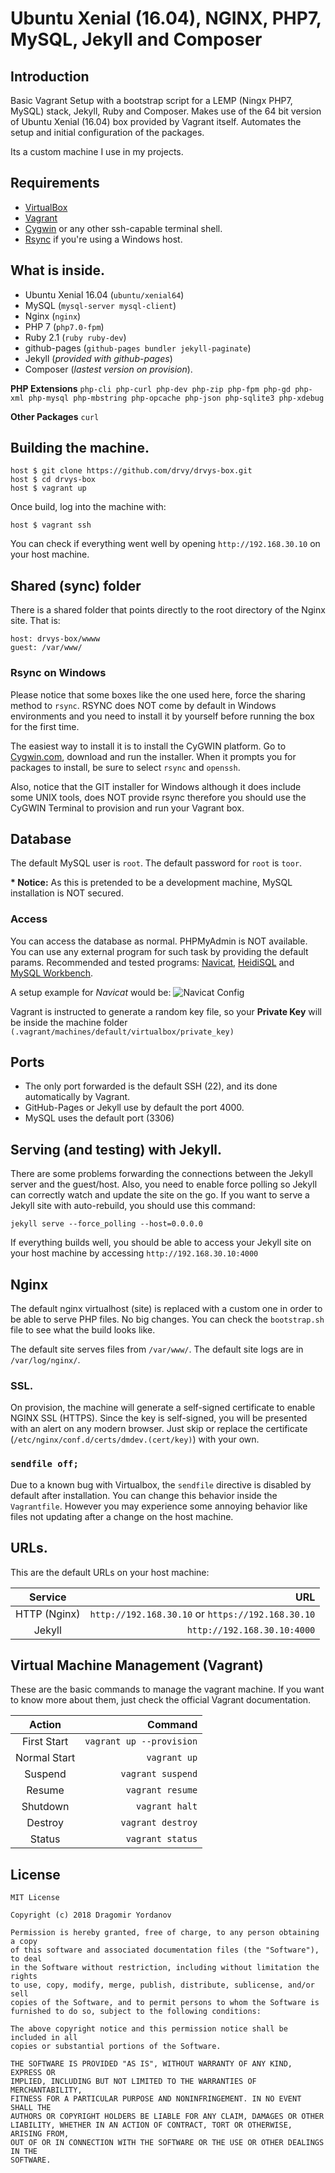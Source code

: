 # Ubuntu Xenial (16.04), NGINX, PHP7, MySQL, Jekyll and Composer

## Introduction
Basic Vagrant Setup with a bootstrap script for a LEMP (Ningx PHP7, MySQL) stack, Jekyll, Ruby and Composer. Makes use of the 64 bit version of Ubuntu Xenial (16.04) box provided by Vagrant itself. Automates the setup and initial configuration of the packages.

Its a custom machine I use in my projects.

## Requirements
* [VirtualBox](https://www.virtualbox.org)
* [Vagrant](http://vagrantup.com)
* [Cygwin](https://www.cygwin.com/) or any other ssh-capable terminal shell.
* [Rsync](https://es.wikipedia.org/wiki/Rsync) if you're using a Windows host.

## What is inside.
* Ubuntu Xenial 16.04 (`ubuntu/xenial64`)
* MySQL (`mysql-server mysql-client`)
* Nginx (`nginx`)
* PHP 7 (`php7.0-fpm`)
* Ruby 2.1 (`ruby ruby-dev`)
* github-pages (`github-pages bundler jekyll-paginate`)
* Jekyll (_provided with github-pages_)
* Composer (_lastest version on provision_).

__PHP Extensions__
`php-cli php-curl php-dev php-zip php-fpm php-gd php-xml php-mysql php-mbstring php-opcache php-json php-sqlite3 php-xdebug`

__Other Packages__
`curl`

## Building the machine.
    host $ git clone https://github.com/drvy/drvys-box.git
    host $ cd drvys-box
    host $ vagrant up

Once build, log into the machine with:

    host $ vagrant ssh

You can check if everything went well by opening `http://192.168.30.10` on your host machine.

## Shared (sync) folder
There is a shared folder that points directly to the root directory of the  Nginx site. That is:

    host: drvys-box/wwww
    guest: /var/www/

### Rsync on Windows

Please notice that some boxes like the one used here, force the sharing method to `rsync`. RSYNC does NOT come by default in Windows environments and you need to install it by yourself before running the box for the first time.

The easiest way to install it is to install the CyGWIN platform. Go to [Cygwin.com](https://www.cygwin.com/), download and run the installer. When it prompts you for packages to install, be sure to select `rsync` and `openssh`.

Also, notice that the GIT installer for Windows although it does include some UNIX tools, does NOT provide rsync therefore you should use the CyGWIN Terminal to provision and run your Vagrant box.

## Database
The default MySQL user is `root`. The default password for `root` is `toor`.

__* Notice:__ As this is pretended to be a development machine, MySQL installation is NOT secured.

### Access
You can access the database as normal. PHPMyAdmin is NOT available. You can use any external program for such task by providing the default params. Recommended and tested programs: [Navicat](https://www.navicat.com/), [HeidiSQL](https://www.heidisql.com/) and [MySQL Workbench](https://www.mysql.com/products/workbench/).

A setup example for _Navicat_ would be:
![Navicat Config](https://i.imgur.com/QuVmJoQ.gifv)

Vagrant is instructed to generate a random key file, so your __Private Key__ will be inside the machine folder `(.vagrant/machines/default/virtualbox/private_key)`

## Ports
- The only port forwarded is the default SSH (22), and its done automatically by Vagrant.
- GitHub-Pages or Jekyll use by default the port 4000.
- MySQL uses the default port (3306)

## Serving (and testing) with Jekyll.
There are some problems forwarding the connections between the Jekyll server  and the guest/host. Also, you need to enable force polling so Jekyll can  correctly watch and update the site on the go. If you want to serve a Jekyll site with auto-rebuild, you should use this command:

    jekyll serve --force_polling --host=0.0.0.0

If everything builds well, you should be able to access your Jekyll site on your host machine by accessing `http://192.168.30.10:4000`

## Nginx
The default nginx virtualhost (site) is replaced with a custom one in order to be able to serve PHP files. No big changes. You can check the `bootstrap.sh` file to see what the build looks like.

The default site serves files from `/var/www/`.
The default site logs are in `/var/log/nginx/`.

### SSL.
On provision, the machine will generate a self-signed certificate to enable NGINX SSL (HTTPS). Since the key is self-signed, you will be presented with an alert on any modern browser. Just skip or replace the certificate (`/etc/nginx/conf.d/certs/dmdev.(cert/key)`) with your own.

### `sendfile off;`
Due to a known bug with Virtualbox, the `sendfile` directive is disabled by default after installation. You can change this behavior inside the `Vagrantfile`. However you may experience some annoying behavior like files not updating after a change on the host machine.

## URLs.
This are the default URLs on your host machine:

|   Service    |                                                     URL |
|:------------:|--------------------------------------------------------:|
| HTTP (Nginx) | `http://192.168.30.10` or `https://192.168.30.10`       |
| Jekyll       | `http://192.168.30.10:4000`                             |

## Virtual Machine Management (Vagrant)
These are the basic commands to manage the vagrant machine. If you want to know
more about them, just check the official Vagrant documentation.

|    Action    |                                     Command |
|:------------:|--------------------------------------------:|
| First Start  | `vagrant up --provision`                    |
| Normal Start | `vagrant up`                                |
| Suspend      | `vagrant suspend`                           |
| Resume       | `vagrant resume`                            |
| Shutdown     | `vagrant halt`                              |
| Destroy      | `vagrant destroy`                           |
| Status       | `vagrant status`                            |


## License

    MIT License

    Copyright (c) 2018 Dragomir Yordanov

    Permission is hereby granted, free of charge, to any person obtaining a copy
    of this software and associated documentation files (the "Software"), to deal
    in the Software without restriction, including without limitation the rights
    to use, copy, modify, merge, publish, distribute, sublicense, and/or sell
    copies of the Software, and to permit persons to whom the Software is
    furnished to do so, subject to the following conditions:

    The above copyright notice and this permission notice shall be included in all
    copies or substantial portions of the Software.

    THE SOFTWARE IS PROVIDED "AS IS", WITHOUT WARRANTY OF ANY KIND, EXPRESS OR
    IMPLIED, INCLUDING BUT NOT LIMITED TO THE WARRANTIES OF MERCHANTABILITY,
    FITNESS FOR A PARTICULAR PURPOSE AND NONINFRINGEMENT. IN NO EVENT SHALL THE
    AUTHORS OR COPYRIGHT HOLDERS BE LIABLE FOR ANY CLAIM, DAMAGES OR OTHER
    LIABILITY, WHETHER IN AN ACTION OF CONTRACT, TORT OR OTHERWISE, ARISING FROM,
    OUT OF OR IN CONNECTION WITH THE SOFTWARE OR THE USE OR OTHER DEALINGS IN THE
    SOFTWARE.
